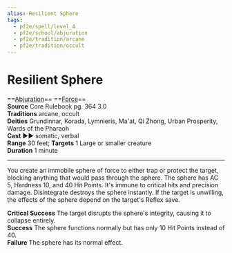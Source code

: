 ```yaml
---
alias: Resilient Sphere
tags:
  - pf2e/spell/level_4
  - pf2e/school/abjuration
  - pf2e/tradition/arcane
  - pf2e/tradition/occult
---
```


# Resilient Sphere

==[Abjuration](Abjuration.md)== ==[Force](Force.md)==  
__Source__ Core Rulebook pg. 364 3.0  
**Traditions** arcane, occult  
**Deities** Grundinnar, Korada, Lymnieris, Ma'at, Qi Zhong, Urban Prosperity, Wards of the Pharaoh  
**Cast** ►► somatic, verbal  
**Range** 30 feet; **Targets** 1 Large or smaller creature  
**Duration** 1 minute

---

You create an immobile sphere of force to either trap or protect the target, blocking anything that would pass through the sphere. The sphere has AC 5, Hardness 10, and 40 Hit Points. It's immune to critical hits and precision damage. Disintegrate destroys the sphere instantly. If the target is unwilling, the effects of the sphere depend on the target's Reflex save.

**Critical Success** The target disrupts the sphere's integrity, causing it to collapse entirely.  
**Success** The sphere functions normally but has only 10 Hit Points instead of 40.  
**Failure** The sphere has its normal effect.
